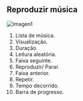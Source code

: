 ## Reproduzir música

![Imagen1](http://static.energysistem.com/images/manuals/42436/58d2ad3d9655c.jpg)

1.  Lista de música.
2.  Visualização.
3. Duração.
4. Leitura aleatória.
5. Faixa seguinte.
6. Reproduzir/ Parar.
7. Faixa anterior.
8. Repetir.
9. Tempo decorrido.
10. Barra de progresso.

